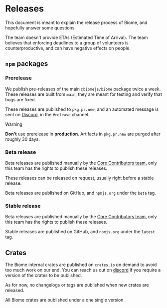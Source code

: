 # Releases

This document is meant to explain the release process of Biome, and hopefully answer some questions.

The team doesn't provide ETAs (Estimated Time of Arrival). The team believes that enforcing deadlines to a group of volunteers is counterproductive, and can have negative effects on people.

## `npm` packages

### Prerelease

We publish pre-releases of the main `@biomejs/biome` package twice a week. These releases are built from `main`, they are meant for testing and verify that bugs are fixed.

These releases are published to `pkg.pr.new`, and an automated message is sent on [Discord](https://biomejs.dev/chat), in the `#release` channel.

> [!WARNING]
> **Don't** use prerelease in **production**. Artifacts in `pkg.pr.new` are purged after roughly 30 days.

### Beta release

Beta releases are published manually by the [Core Contributors team](/GOVERNANCE.md#core-contributor), only this team has the rights to publish these releases.

These releases can be released on request, usually right before a stable release.

Beta releases are published on GitHub, and `npmjs.org` under the `beta` tag.

### Stable release

Beta releases are published manually by the [Core Contributors team](/GOVERNANCE.md#core-contributor), only this team has the rights to publish these releases.

Stable releases are published on GitHub, and `npmjs.org` under the `latest` tag.


## Crates

The Biome internal crates are published on `crates.io` on demand to avoid too much work on our end.
You can reach us out on [discord](https://biomejs.dev/chat) if you require a version of the crates to be published.

As for now, no changelogs or tags are published when new crates are released.

All Biome crates are published under a one single version.
